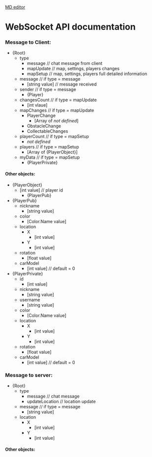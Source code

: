 [MD editor](https://pandao.github.io/editor.md/en.html "MD editor")
# WebSocket API documentation

### Message to Client:

+ {Root}
	+ type
		+ message // chat message from client
		+ mapUpdate // map, settings, players changes
		+ mapSetup // map, settings, players full detailed information
	+ message // if type = message
		+ [string value] // message received
	+ sender // if type = message
		+ {Player}
	+ changesCount // if type = mapUpdate
		+ [int vlaue]
	+ mapChanges // if type = mapUpdate 
		+ PlayerChange
			+ [Array of *not defined*]
		+ ObstacleChange
		+ CollectableChanges
	+ playerCount // if type = mapSetup
		+ *not defined*
	+ players // if type = mapSetup
		+ [Array of {PlayerObject}]
	+ myData // if type = mapSetup
		+ {PlayerPrivate}

#### Other objects:
+ {PlayerObject}
	+ [int value] // player id
		+ {PlayerPub}
+ {PlayerPub}
	+ nickname
		+ [string value]
	+ color
		+ [Color.Name value]
	+ location
		+ X
			+ [int value]
		+ Y
			+ [int value]
	+ rotation
		+ [float value]
	+ carModel
		+ [int value] // default = 0
+ {PlayerPrivate}
	+ id
		+ [int value]
	+ nickname
		+ [string value]
	+ username
		+ [string value]
	+ color
		+ [Color.Name value]
	+ location
		+ X
			+ [int value]
		+ Y
			+ [int value]
	+ rotation
		+ [float value]
	+ carModel
		+ [int value] // default = 0

### Message to server:
+ {Root}
	+ type
		+ message // chat message
		+ updateLocation // location update
	+ message // if type = message
		+ [string value]
	+ location 
		+ X
			+ [int value]
		+ Y
			+ [int value]

#### Other objects: